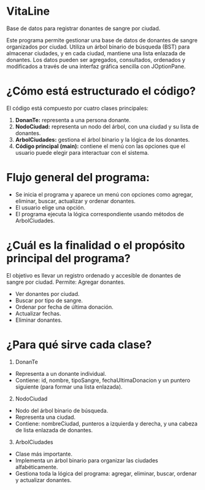# VitaLine
Base de datos para registrar donantes de sangre por ciudad.

Este programa permite gestionar una base de datos de donantes de sangre organizados por ciudad. Utiliza un árbol binario de búsqueda (BST) para almacenar ciudades, y en cada ciudad, mantiene una lista enlazada de donantes. Los datos pueden ser agregados, consultados, ordenados y modificados a través de una interfaz gráfica sencilla con JOptionPane.

# ¿Cómo está estructurado el código?
El código está compuesto por cuatro clases principales:
1. **DonanTe:** representa a una persona donante.
2. **NodoCiudad:** representa un nodo del árbol, con una ciudad y su lista de
donantes.
3. **ArbolCiudades:** gestiona el árbol binario y la lógica de los donantes.
4. **Código principal (main):** contiene el menú con las opciones que el usuario
puede elegir para interactuar con el sistema.

# Flujo general del programa:
- Se inicia el programa y aparece un menú con opciones como agregar, eliminar, buscar, actualizar y ordenar donantes.
- El usuario elige una opción.
- El programa ejecuta la lógica correspondiente usando métodos de 
ArbolCiudades.

# ¿Cuál es la finalidad o el propósito principal del programa?
El objetivo es llevar un registro ordenado y accesible de donantes de sangre por ciudad. Permite:
Agregar donantes.
- Ver donantes por ciudad.
- Buscar por tipo de sangre.
- Ordenar por fecha de última donación.
- Actualizar fechas.
- Eliminar donantes.

# ¿Para qué sirve cada clase?
1. DonanTe
- Representa a un donante individual.
- Contiene: id, nombre, tipoSangre, fechaUltimaDonacion y un puntero siguiente (para formar una lista enlazada).

2. NodoCiudad
- Nodo del árbol binario de búsqueda.
- Representa una ciudad.
- Contiene: nombreCiudad, punteros a izquierda y derecha, y una cabeza de lista enlazada de donantes.

3. ArbolCiudades
- Clase más importante.
- Implementa un árbol binario para organizar las ciudades alfabéticamente.
- Gestiona toda la lógica del programa: agregar, eliminar, buscar, ordenar y
actualizar donantes.
